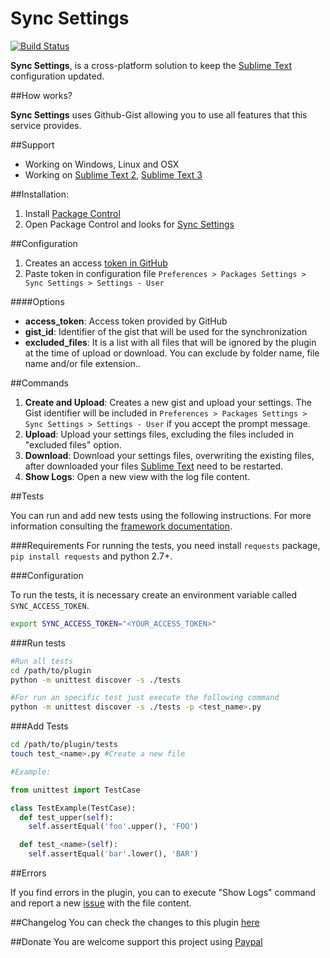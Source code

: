 Sync Settings
===============

[![Build Status](https://travis-ci.org/mfuentesg/SyncSettings.svg?branch=master)](https://travis-ci.org/mfuentesg/SyncSettings)

**Sync Settings**, is a cross-platform solution to keep the [Sublime Text](http://sublimetext.com/) configuration updated.

##How works?

**Sync Settings** uses Github-Gist allowing you to use all features that this service provides.

##Support

* Working on Windows, Linux and OSX
* Working on [Sublime Text 2](http://sublimetext.com/2), [Sublime Text 3](http://sublimetext.com/3)

##Installation:

1. Install [Package Control](https://packagecontrol.io/installation)
2. Open Package Control and looks for [Sync Settings](https://packagecontrol.io/packages/Sync%20Settings)

##Configuration

1. Creates an access [token in GitHub](https://github.com/settings/tokens/new)
2. Paste token in configuration file `Preferences > Packages Settings > Sync Settings > Settings - User`

####Options

* **access_token**: Access token provided by GitHub
* **gist_id**: Identifier of the gist that will be used for the synchronization
* **excluded_files**: It is a list with all files that will be ignored by the plugin at the time of upload or download. You can exclude by folder name, file name and/or file extension..

##Commands

1. **Create and Upload**: Creates a new gist and upload your settings. The Gist identifier will be included in `Preferences > Packages Settings > Sync Settings > Settings - User` if you accept the prompt message. 
2. **Upload**: Upload your settings files, excluding the files included in "excluded files" option.
3. **Download**: Download your settings files, overwriting the existing files, after downloaded your files [Sublime Text](http://www.sublimetext.com) need to be restarted.
4. **Show Logs**: Open a new view with the log file content.

##Tests

You can run and add new tests using the following instructions. For more information consulting the [framework documentation](https://docs.python.org/3/library/unittest.html#module-unittest).

###Requirements
For running the tests, you need install `requests` package, `pip install requests` and python 2.7+.

###Configuration

To run the tests, it is necessary create an environment variable called `SYNC_ACCESS_TOKEN`.

```bash
export SYNC_ACCESS_TOKEN="<YOUR_ACCESS_TOKEN>"
```

###Run tests

```bash
#Run all tests
cd /path/to/plugin
python -m unittest discover -s ./tests

#For run an specific test just execute the following command
python -m unittest discover -s ./tests -p <test_name>.py
```

###Add Tests

```bash
cd /path/to/plugin/tests
touch test_<name>.py #Create a new file
```

```python
#Example:

from unittest import TestCase

class TestExample(TestCase):
  def test_upper(self):
    self.assertEqual('foo'.upper(), 'FOO')

  def test_<name>(self):
    self.assertEqual('bar'.lower(), 'BAR')
```

##Errors

If you find errors in the plugin, you can to execute "Show Logs" command and report a new [issue](https://github.com/mfuentesg/SyncSettings/issues/new) with the file content.

##Changelog
You can check the changes to this plugin [here](CHANGELOG.md)

##Donate
You are welcome support this project using [Paypal](https://www.paypal.com/cgi-bin/webscr?cmd=_s-xclick&hosted_button_id=7XCNSKK5W7DKJ)
